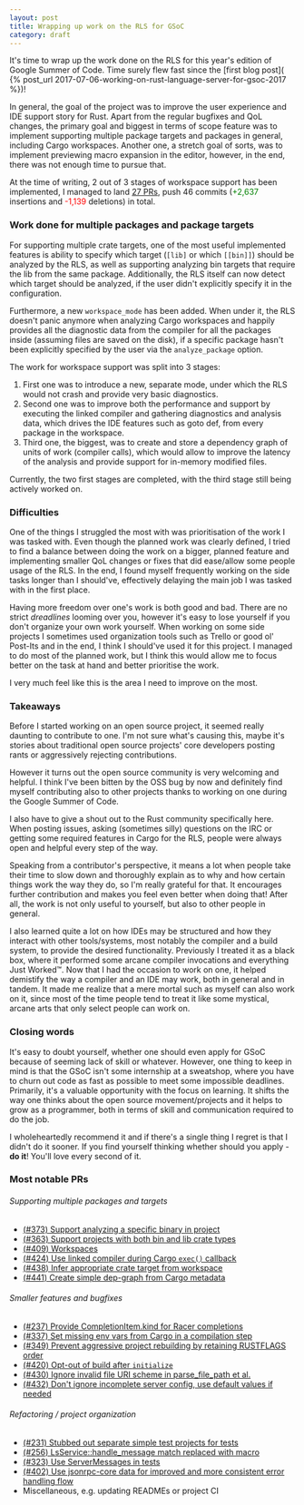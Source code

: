 ```yaml
---
layout: post
title: Wrapping up work on the RLS for GSoC
category: draft
---
```

It's time to wrap up the work done on the RLS for this year's edition of Google
Summer of Code. Time surely flew fast since the [first blog post](
{% post_url 2017-07-06-working-on-rust-language-server-for-gsoc-2017 %})!

In general, the goal of the project was to improve the user experience and
IDE support story for Rust. Apart from the regular bugfixes and QoL changes, the
primary goal and biggest in terms of scope feature was to implement supporting
multiple package targets and packages in general, including Cargo workspaces.
Another one, a stretch goal of sorts, was to implement previewing macro expansion
in the editor, however, in the end, there was not enough time to pursue that.

At the time of writing, 2 out of 3 stages of workspace support has been implemented,
I managed to land [27 PRs](#most-notable-prs), push
46 commits (<span style="color:green">+2,637</span> insertions and
<span style="color:red">-1,139</span> deletions) in total.

### Work done for multiple packages and package targets
For supporting multiple crate targets, one of the most useful implemented features
is ability to specify which target (`[lib]` or which `[[bin]]`) should be analyzed
by the RLS, as well as supporting analyzing bin targets that require the lib from
the same package. Additionally, the RLS itself can now detect which target should
be analyzed, if the user didn't explicitly specify it in the configuration.

Furthermore, a new `workspace_mode` has been added. When under it, the RLS doesn't
panic anymore when analyzing Cargo workspaces and happily provides all the diagnostic
data from the compiler for all the packages inside (assuming files are saved on
the disk), if a specific package hasn't been explicitly specified by the user
via the `analyze_package` option.

The work for workspace support was split into 3 stages:
1. First one was to introduce
a new, separate mode, under which the RLS would not crash and provide very basic
diagnostics.
2. Second one was to improve both the performance and support by executing
the linked compiler and gathering diagnostics and analysis data, which drives the IDE
features such as goto def, from every package in the workspace.
3. Third one, the biggest,
was to create and store a dependency graph of units of work (compiler calls), which
would allow to improve the latency of the analysis and provide support for in-memory
modified files.

Currently, the two first stages are completed, with the third stage still being actively
worked on.

### Difficulties
One of the things I struggled the most with was prioritisation of the work
I was tasked with. Even though the planned work was clearly defined, I tried to
find a balance between doing the work on a bigger, planned feature and implementing
smaller QoL changes or fixes that did ease/allow some people usage of the RLS.
In the end, I found myself frequently working on the side tasks longer than I
should've, effectively delaying the main job I was tasked with in the first place.

Having more freedom over one's work is both good and bad. There are no strict
*dreadlines* looming over you, however it's easy to lose yourself if you don't
organize your own work yourself. When working on some side projects I sometimes
used organization tools such as Trello or good ol' Post-Its and in the end, I
think I should've used it for this project. I managed to do most of the planned
work, but I think this would allow me to focus better on the task at hand and better
prioritise the work.

I very much feel like this is the area I need to improve on the most.

### Takeaways
Before I started working on an open source project, it seemed really daunting to
contribute to one. I'm not sure what's causing this, maybe it's stories about
traditional open source projects' core developers posting rants or aggressively
rejecting contributions.

However it turns out the open source community is very welcoming and helpful.
I think I've been bitten by the OSS bug by now and definitely find myself
contributing also to other projects thanks to working on one during the Google
Summer of Code.

I also have to give a shout out to the Rust community specifically here. When posting
issues, asking (sometimes silly) questions on the IRC or getting some required features
in Cargo for the RLS, people were always open and helpful every step of the way.

Speaking from a contributor's perspective, it means a lot when people take their
time to slow down and thoroughly explain as to why and how certain things work
the way they do, so I'm really grateful for that. It encourages further contribution
and makes you feel even better when doing that! After all, the work is not only useful
to yourself, but also to other people in general.

I also learned quite a lot on how IDEs may be structured and how they interact with
other tools/systems, most notably the compiler and a build system, to provide the desired
functionality. Previously I treated it as a black box, where it performed some
arcane compiler invocations and everything Just Worked&trade;. Now that I had the occasion
to work on one, it helped demistify the way a compiler and an IDE may work, both in general
and in tandem. It made me realize that a mere mortal such as myself can also work on it,
since most of the time people tend to treat it like some mystical, arcane arts that only
select people can work on.

### Closing words

It's easy to doubt yourself, whether one should even apply for GSoC because of
seeming lack of skill or whatever. However, one thing to keep in mind is that
the GSoC isn't some internship at a sweatshop, where you have to churn out code
as fast as possible to meet some impossible deadlines. Primarily, it's a valuable
opportunity with the focus on learning.
It shifts the way one thinks about the open source movement/projects and it helps
to grow as a programmer, both in terms of skill and communication required to do
the job.

I wholeheartedly recommend it and if there's a single thing I regret is that
I didn't do it sooner. If you find yourself thinking whether should you apply - **do it**!
You'll love every second of it.

### Most notable PRs
###### Supporting multiple packages and targets
* [(#373) Support analyzing a specific binary in project](https://github.com/rust-lang-nursery/rls/pulls/373)
* [(#363) Support projects with both bin and lib crate types](https://github.com/rust-lang-nursery/rls/pulls/363)
* [(#409) Workspaces](https://github.com/rust-lang-nursery/rls/pulls/409)
* [(#424) Use linked compiler during Cargo `exec()` callback](https://github.com/rust-lang-nursery/rls/pulls/424)
* [(#438) Infer appropriate crate target from workspace](https://github.com/rust-lang-nursery/rls/pulls/438)
* [(#441) Create simple dep-graph from Cargo metadata](https://github.com/rust-lang-nursery/rls/pulls/441)

###### Smaller features and bugfixes
* [(#237) Provide CompletionItem.kind for Racer completions](https://github.com/rust-lang-nursery/rls/pulls/237)
* [(#337) Set missing env vars from Cargo in a compilation step](https://github.com/rust-lang-nursery/rls/pulls/337)
* [(#349) Prevent aggressive project rebuilding by retaining RUSTFLAGS order](https://github.com/rust-lang-nursery/rls/pulls/349)
* [(#420) Opt-out of build after `initialize`](https://github.com/rust-lang-nursery/rls/pulls/420)
* [(#430) Ignore invalid file URI scheme in parse\_file\_path et al.](https://github.com/rust-lang-nursery/rls/pulls/430)
* [(#432) Don't ignore incomplete server config, use default values if needed](https://github.com/rust-lang-nursery/rls/pulls/432)

###### Refactoring / project organization
* [(#231) Stubbed out separate simple test projects for tests](https://github.com/rust-lang-nursery/rls/pulls/231)
* [(#256) LsService::handle\_message match replaced with macro](https://github.com/rust-lang-nursery/rls/pulls/256)
* [(#323) Use ServerMessages in tests](https://github.com/rust-lang-nursery/rls/pulls/323)
* [(#402) Use jsonrpc-core data for improved and more consistent error handling flow](https://github.com/rust-lang-nursery/rls/pulls/402)
* Miscellaneous, e.g. updating READMEs or project CI

